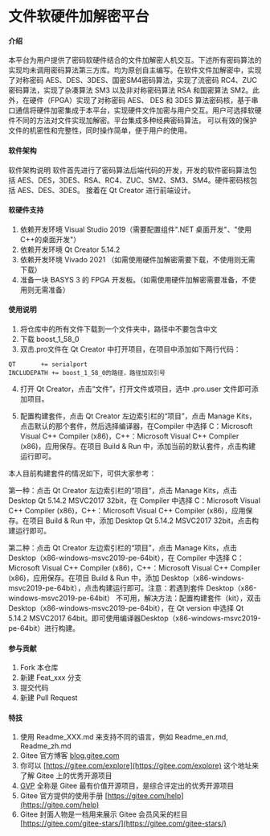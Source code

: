 # 文件软硬件加解密平台

#### 介绍
本平台为用户提供了密码软硬件结合的文件加解密人机交互。下述所有密码算法的实现均未调用密码算法第三方库。均为原创自主编写。在软件文件加解密中，实现了对称密码 AES、DES、3DES、国密SM4密码算法，实现了流密码 RC4、ZUC 密码算法，实现了杂凑算法 SM3 以及非对称密码算法 RSA 和国密算法 SM2。此外，在硬件（FPGA）实现了对称密码 AES、
DES 和 3DES 算法密码核，基于串口通信将硬件加密集成于本平台，实现硬件文件加密与用户交互。用户可选择软硬件不同的方法对文件实现加解密。平台集成多种经典密码算法， 可以有效的保护文件的机密性和完整性，同时操作简单，便于用户的使用。

#### 软件架构
软件架构说明
软件首先进行了密码算法后端代码的开发，开发的软件密码算法包括 AES、DES，3DES、RSA、RC4、ZUC、SM2、SM3、SM4。硬件密码核包括 AES、DES、3DES。
接着在 Qt Creator 进行前端设计。


#### 软硬件支持

1.  依赖开发环境 Visual Studio 2019（需要配置组件".NET 桌面开发"、"使用C++的桌面开发"）
2.  依赖开发环境 Qt Creator 5.14.2
3.  依赖开发环境 Vivado 2021 （如需使用硬件加解密需要下载，不使用则无需下载）
4.  准备一块 BASYS 3 的 FPGA 开发板。（如需使用硬件加解密需要准备，不使用则无需准备）

#### 使用说明

1.  将仓库中的所有文件下载到一个文件夹中，路径中不要包含中文
2.  下载 boost_1_58_0
3.  双击.pro文件在 Qt Creator 中打开项目，在项目中添加如下两行代码：

```
QT       += serialport
INCLUDEPATH += boost_1_58_0的路径，路径加双引号
```
4. 打开 Qt Creator，点击“文件”，打开文件或项目，选中 .pro.user 文件即可添加项目。

5. 配置构建套件，点击 Qt Creator 左边索引栏的“项目”，点击 Manage Kits，点击默认的那个套件，然后选择编译器，在Compiler 中选择 C：Microsoft Visual C++ Compiler (x86)，C++：Microsoft Visual C++ Compiler (x86)，应用保存。在项目 Build & Run 中，添加当前的默认套件，点击构建运行即可。

本人目前构建套件的情况如下，可供大家参考：

第一种：点击 Qt Creator 左边索引栏的“项目”，点击 Manage Kits，点击 Desktop Qt 5.14.2 MSVC2017 32bit，在 Compiler 中选择 C：Microsoft Visual C++ Compiler (x86)，C++：Microsoft Visual C++ Compiler (x86)，应用保存。在项目 Build & Run 中，添加 Desktop Qt 5.14.2 MSVC2017 32bit，点击构建运行即可。

第二种：点击 Qt Creator 左边索引栏的“项目”，点击 Manage Kits，点击 Desktop（x86-windows-msvc2019-pe-64bit），在 Compiler 中选择 C：Microsoft Visual C++ Compiler (x86)，C++：Microsoft Visual C++ Compiler (x86)，应用保存。在项目 Build & Run 中，添加 Desktop（x86-windows-msvc2019-pe-64bit），点击构建运行即可。注意：若遇到套件 Desktop（x86-windows-msvc2019-pe-64bit） 不可用，解决方法：配置构建套件（kit），双击 Desktop（x86-windows-msvc2019-pe-64bit），在 Qt version 中选择 Qt 5.14.2 MSVC2017 64bit。即可使用编译器Desktop（x86-windows-msvc2019-pe-64bit）进行构建。


#### 参与贡献

1.  Fork 本仓库
2.  新建 Feat_xxx 分支
3.  提交代码
4.  新建 Pull Request


#### 特技

1.  使用 Readme\_XXX.md 来支持不同的语言，例如 Readme\_en.md, Readme\_zh.md
2.  Gitee 官方博客 [blog.gitee.com](https://blog.gitee.com)
3.  你可以 [https://gitee.com/explore](https://gitee.com/explore) 这个地址来了解 Gitee 上的优秀开源项目
4.  [GVP](https://gitee.com/gvp) 全称是 Gitee 最有价值开源项目，是综合评定出的优秀开源项目
5.  Gitee 官方提供的使用手册 [https://gitee.com/help](https://gitee.com/help)
6.  Gitee 封面人物是一档用来展示 Gitee 会员风采的栏目 [https://gitee.com/gitee-stars/](https://gitee.com/gitee-stars/)
